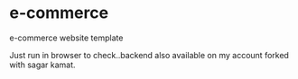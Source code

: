 # e-commerce
e-commerce website template 


Just run in browser to check..backend also available on my account forked with sagar kamat.
